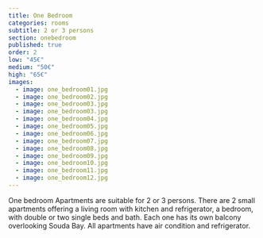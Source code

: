 ```yaml
---
title: One Bedroom
categories: rooms
subtitle: 2 or 3 persons
section: onebedroom
published: true
order: 2
low: "45€"
medium: "50€"
high: "65€"
images:
  - image: one_bedroom01.jpg
  - image: one_bedroom02.jpg
  - image: one_bedroom03.jpg
  - image: one_bedroom03.jpg
  - image: one_bedroom04.jpg
  - image: one_bedroom05.jpg
  - image: one_bedroom06.jpg
  - image: one_bedroom07.jpg
  - image: one_bedroom08.jpg
  - image: one_bedroom09.jpg
  - image: one_bedroom10.jpg
  - image: one_bedroom11.jpg
  - image: one_bedroom12.jpg
---
```


One bedroom Apartments are suitable for 2 or 3 persons. 
There are 2 small apartments offering a living room with kitchen and refrigerator, a bedroom, with double or two single beds and bath. 
Each one has its own balcony overlooking Souda Bay. All apartments have air condition and refrigerator.